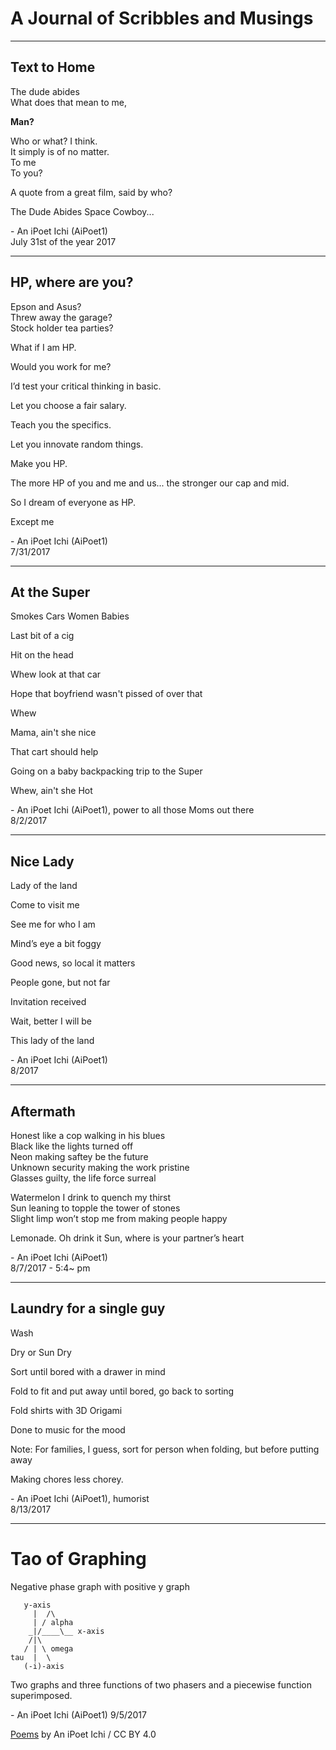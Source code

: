 # A Journal of Scribbles and Musings
---

## Text to Home

The dude abides  
What does that mean to me,

**Man?**  

Who or what?
I think.  
It simply is of no matter.  
To me  
To you?

A quote from a great film, said by who?

The Dude Abides Space Cowboy...

\- An iPoet Ichi (AiPoet1)  
July 31st of the year 2017

---

## HP, where are you?
Epson and Asus?  
Threw away the garage?  
Stock holder tea parties?  

What if I am HP.

Would you work for me?

I’d test your critical thinking in basic.

Let you choose a fair salary.

Teach you the specifics.

Let you innovate random things.

Make you HP.

The more HP of you and me and us...  the stronger our cap and mid.

So I dream of everyone as HP.

Except me

\- An iPoet Ichi (AiPoet1)  
7/31/2017

---

## At the Super
Smokes Cars Women Babies

Last bit of a cig

Hit on the head

Whew look at that car

Hope that boyfriend wasn't pissed of over that 

Whew

Mama, ain't she nice

That cart should help

Going on a baby backpacking trip to the Super

Whew, ain't she Hot

\- An iPoet Ichi (AiPoet1), power to all those Moms out there  
8/2/2017

---
## Nice Lady

Lady of the land

Come to visit me

See me for who I am

Mind’s eye a bit foggy

Good news, so local it matters

People gone, but not far

Invitation received

Wait, better I will be 

This lady of the land

\- An iPoet Ichi (AiPoet1)  
8/2017

---

## Aftermath
Honest like a cop walking in his blues  
Black like the lights turned off  
Neon making saftey be the future  
Unknown security making the work pristine  
Glasses guilty, the life force surreal  

Watermelon I drink to quench my thirst  
Sun leaning to topple the tower of stones  
Slight limp won’t stop me from making people happy  

Lemonade. Oh drink it Sun, where is your partner’s heart  

\- An iPoet Ichi (AiPoet1)  
8/7/2017 - 5:4~ pm 

---

## Laundry for a single guy

Wash

Dry or Sun Dry

Sort until bored with a drawer in mind

Fold to fit and put away until bored, go back to sorting

Fold shirts with 3D Origami

Done to music for the mood

Note: For families, I guess, sort for person when folding, but before putting away

Making chores less chorey.

\- An iPoet Ichi (AiPoet1), humorist  
8/13/2017

---

# Tao of Graphing
Negative phase graph with positive y graph
```
   y-axis     
     |  /\
     | / alpha
    _|/____\__ x-axis
    /|\
   / | \ omega
tau  |  \
   (-i)-axis    
```
Two graphs and three functions of two phasers and a piecewise function superimposed.

\- An iPoet Ichi (AiPoet1)
9/5/2017

[Poems](https://aipoet1.github.io/poetry) by An iPoet Ichi / CC BY 4.0
